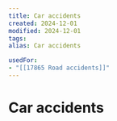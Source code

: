 ```yaml
---
title: Car accidents
created: 2024-12-01
modified: 2024-12-01
tags: 
alias: Car accidents

usedFor:
- "[[17865 Road accidents]]"
---
```

# Car accidents
